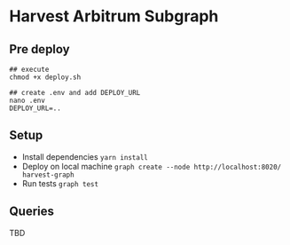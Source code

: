 # Harvest Arbitrum Subgraph


## Pre deploy
```
## execute
chmod +x deploy.sh

## create .env and add DEPLOY_URL
nano .env
DEPLOY_URL=..
```

## Setup

- Install dependencies `yarn install`
- Deploy on local machine `graph create --node http://localhost:8020/ harvest-graph`
- Run tests `graph test`


## Queries
TBD